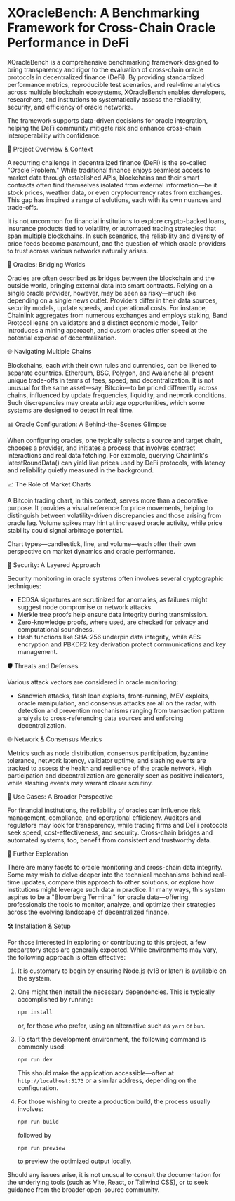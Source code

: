 # XOracleBench: A Benchmarking Framework for Cross-Chain Oracle Performance in DeFi

XOracleBench is a comprehensive benchmarking framework designed to bring transparency and rigor to the evaluation of cross-chain oracle protocols in decentralized finance (DeFi). By providing standardized performance metrics, reproducible test scenarios, and real-time analytics across multiple blockchain ecosystems, XOracleBench enables developers, researchers, and institutions to systematically assess the reliability, security, and efficiency of oracle networks.

The framework supports data-driven decisions for oracle integration, helping the DeFi community mitigate risk and enhance cross-chain interoperability with confidence.

🎯 Project Overview & Context

A recurring challenge in decentralized finance (DeFi) is the so-called "Oracle Problem." While traditional finance enjoys seamless access to market data through established APIs, blockchains and their smart contracts often find themselves isolated from external information—be it stock prices, weather data, or even cryptocurrency rates from exchanges. This gap has inspired a range of solutions, each with its own nuances and trade-offs.

It is not uncommon for financial institutions to explore crypto-backed loans, insurance products tied to volatility, or automated trading strategies that span multiple blockchains. In such scenarios, the reliability and diversity of price feeds become paramount, and the question of which oracle providers to trust across various networks naturally arises.

🔗 Oracles: Bridging Worlds

Oracles are often described as bridges between the blockchain and the outside world, bringing external data into smart contracts. Relying on a single oracle provider, however, may be seen as risky—much like depending on a single news outlet. Providers differ in their data sources, security models, update speeds, and operational costs. For instance, Chainlink aggregates from numerous exchanges and employs staking, Band Protocol leans on validators and a distinct economic model, Tellor introduces a mining approach, and custom oracles offer speed at the potential expense of decentralization.

🌐 Navigating Multiple Chains

Blockchains, each with their own rules and currencies, can be likened to separate countries. Ethereum, BSC, Polygon, and Avalanche all present unique trade-offs in terms of fees, speed, and decentralization. It is not unusual for the same asset—say, Bitcoin—to be priced differently across chains, influenced by update frequencies, liquidity, and network conditions. Such discrepancies may create arbitrage opportunities, which some systems are designed to detect in real time.

📊 Oracle Configuration: A Behind-the-Scenes Glimpse

When configuring oracles, one typically selects a source and target chain, chooses a provider, and initiates a process that involves contract interactions and real data fetching. For example, querying Chainlink's latestRoundData() can yield live prices used by DeFi protocols, with latency and reliability quietly measured in the background.

📈 The Role of Market Charts

A Bitcoin trading chart, in this context, serves more than a decorative purpose. It provides a visual reference for price movements, helping to distinguish between volatility-driven discrepancies and those arising from oracle lag. Volume spikes may hint at increased oracle activity, while price stability could signal arbitrage potential.

Chart types—candlestick, line, and volume—each offer their own perspective on market dynamics and oracle performance.

🔐 Security: A Layered Approach

Security monitoring in oracle systems often involves several cryptographic techniques:
- ECDSA signatures are scrutinized for anomalies, as failures might suggest node compromise or network attacks.
- Merkle tree proofs help ensure data integrity during transmission.
- Zero-knowledge proofs, where used, are checked for privacy and computational soundness.
- Hash functions like SHA-256 underpin data integrity, while AES encryption and PBKDF2 key derivation protect communications and key management.

🛡 Threats and Defenses

Various attack vectors are considered in oracle monitoring:
- Sandwich attacks, flash loan exploits, front-running, MEV exploits, oracle manipulation, and consensus attacks are all on the radar, with detection and prevention mechanisms ranging from transaction pattern analysis to cross-referencing data sources and enforcing decentralization.

🌐 Network & Consensus Metrics

Metrics such as node distribution, consensus participation, byzantine tolerance, network latency, validator uptime, and slashing events are tracked to assess the health and resilience of the oracle network. High participation and decentralization are generally seen as positive indicators, while slashing events may warrant closer scrutiny.

🎯 Use Cases: A Broader Perspective

For financial institutions, the reliability of oracles can influence risk management, compliance, and operational efficiency. Auditors and regulators may look for transparency, while trading firms and DeFi protocols seek speed, cost-effectiveness, and security. Cross-chain bridges and automated systems, too, benefit from consistent and trustworthy data.

🤔 Further Exploration

There are many facets to oracle monitoring and cross-chain data integrity. Some may wish to delve deeper into the technical mechanisms behind real-time updates, compare this approach to other solutions, or explore how institutions might leverage such data in practice. In many ways, this system aspires to be a "Bloomberg Terminal" for oracle data—offering professionals the tools to monitor, analyze, and optimize their strategies across the evolving landscape of decentralized finance.

🛠 Installation & Setup

For those interested in exploring or contributing to this project, a few preparatory steps are generally expected. While environments may vary, the following approach is often effective:

1. It is customary to begin by ensuring Node.js (v18 or later) is available on the system.
2. One might then install the necessary dependencies. This is typically accomplished by running:
   
   ```bash
   npm install
   ```
   or, for those who prefer, using an alternative such as `yarn` or `bun`.
3. To start the development environment, the following command is commonly used:
   
   ```bash
   npm run dev
   ```
   This should make the application accessible—often at `http://localhost:5173` or a similar address, depending on the configuration.
4. For those wishing to create a production build, the process usually involves:
   
   ```bash
   npm run build
   ```
   followed by
   ```bash
   npm run preview
   ```
   to preview the optimized output locally.

Should any issues arise, it is not unusual to consult the documentation for the underlying tools (such as Vite, React, or Tailwind CSS), or to seek guidance from the broader open-source community.
